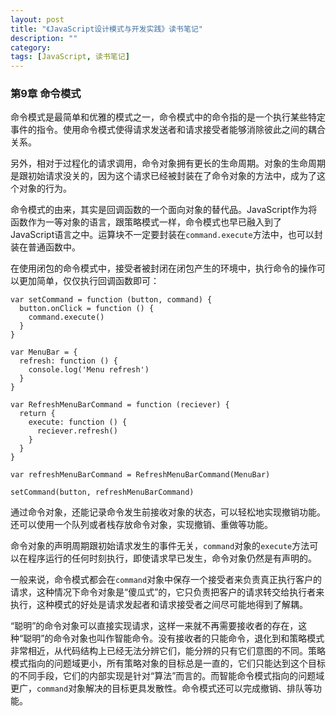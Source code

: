 ```yaml
---
layout: post
title: "《JavaScript设计模式与开发实践》读书笔记"
description: ""
category: 
tags: [JavaScript, 读书笔记]
---
```


### 第9章 命令模式

命令模式是最简单和优雅的模式之一，命令模式中的命令指的是一个执行某些特定事件的指令。使用命令模式使得请求发送者和请求接受者能够消除彼此之间的耦合关系。

另外，相对于过程化的请求调用，命令对象拥有更长的生命周期。对象的生命周期是跟初始请求没关的，因为这个请求已经被封装在了命令对象的方法中，成为了这个对象的行为。

命令模式的由来，其实是回调函数的一个面向对象的替代品。JavaScript作为将函数作为一等对象的语言，跟策略模式一样，命令模式也早已融入到了JavaScript语言之中。运算块不一定要封装在`command.execute`方法中，也可以封装在普通函数中。

在使用闭包的命令模式中，接受者被封闭在闭包产生的环境中，执行命令的操作可以更加简单，仅仅执行回调函数即可：

    var setCommand = function (button, command) {
      button.onClick = function () {
        command.execute()
      }
    }

    var MenuBar = {
      refresh: function () {
        console.log('Menu refresh')
      }
    }

    var RefreshMenuBarCommand = function (reciever) {
      return {
        execute: function () {
          reciever.refresh()
        }
      }
    }

    var refreshMenuBarCommand = RefreshMenuBarCommand(MenuBar)
    
    setCommand(button, refreshMenuBarCommand)

通过命令对象，还能记录命令发生前接收对象的状态，可以轻松地实现撤销功能。还可以使用一个队列或者栈存放命令对象，实现撤销、重做等功能。

命令对象的声明周期跟初始请求发生的事件无关，`command`对象的`execute`方法可以在程序运行的任何时刻执行，即使请求早已发生，命令对象仍然是有声明的。

一般来说，命令模式都会在`command`对象中保存一个接受者来负责真正执行客户的请求，这种情况下命令对象是“傻瓜式”的，它只负责把客户的请求转交给执行者来执行，这种模式的好处是请求发起者和请求接受者之间尽可能地得到了解耦。

“聪明”的命令对象可以直接实现请求，这样一来就不再需要接收者的存在，这种“聪明”的命令对象也叫作智能命令。没有接收者的只能命令，退化到和策略模式非常相近，从代码结构上已经无法分辨它们，能分辨的只有它们意图的不同。策略模式指向的问题域更小，所有策略对象的目标总是一直的，它们只能达到这个目标的不同手段，它们的内部实现是针对“算法”而言的。而智能命令模式指向的问题域更广，`command`对象解决的目标更具发散性。命令模式还可以完成撤销、排队等功能。
